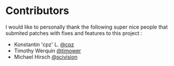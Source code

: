 # Contributors

I would like to personally thank the following super nice people that submited patches with fixes and features to this project : 

- Konstantin 'cpz' L. [@cpz](https://github.com/cpz)
- Timothy Werquin [@timower](https://github.com/timower)
- Michael Hirsch [@scivision](https://github.com/scivision)
